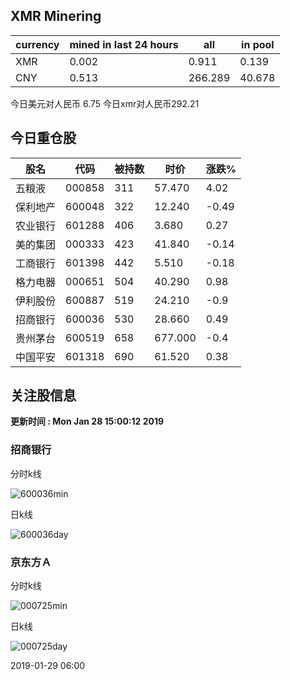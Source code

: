 ## XMR Minering

|currency|mined in last 24 hours|all|in pool|
|---|---|---|---|
|XMR|0.002|0.911|0.139|
|CNY|0.513|266.289|40.678|

今日美元对人民币 6.75	今日xmr对人民币292.21


## 今日重仓股 

|股名|代码|被持数|时价|涨跌%|
|---|---|---|---|---|
|五粮液|000858|311|57.470|4.02|
|保利地产|600048|322|12.240|-0.49|
|农业银行|601288|406|3.680|0.27|
|美的集团|000333|423|41.840|-0.14|
|工商银行|601398|442|5.510|-0.18|
|格力电器|000651|504|40.290|0.98|
|伊利股份|600887|519|24.210|-0.9|
|招商银行|600036|530|28.660|0.49|
|贵州茅台|600519|658|677.000|-0.4|
|中国平安|601318|690|61.520|0.38|

## 关注股信息
**更新时间 : Mon Jan 28 15:00:12 2019**
### 招商银行 
分时k线

![600036min](http://image.sinajs.cn/newchart/min/n/sh600036.gif)

日k线

![600036day](http://image.sinajs.cn/newchart/daily/n/sh600036.gif)

### 京东方Ａ 
分时k线

![000725min](http://image.sinajs.cn/newchart/min/n/sz000725.gif)

日k线

![000725day](http://image.sinajs.cn/newchart/daily/n/sz000725.gif)

2019-01-29 06:00